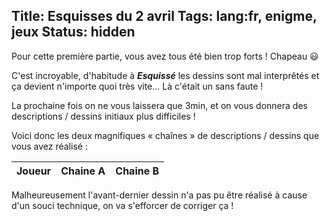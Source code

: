 Title: Esquisses du 2 avril
Tags: lang:fr, enigme, jeux
Status: hidden
---

<link rel="stylesheet" type="text/css" href="images/enigmes/enigmes-en-confinement.css">

Pour cette première partie, vous avez tous été bien trop forts ! Chapeau 😃

C'est incroyable, d'habitude à _**Esquissé**_ les dessins sont mal interprêtés et ça devient n'importe quoi très vite...
Là c'était un sans faute !

La prochaine fois on ne vous laissera que 3min, et on vous donnera des descriptions / dessins initiaux plus difficiles !

Voici donc les deux magnifiques « chaînes » de descriptions / dessins que vous avez réalisé :

<table>
  <thead><tr> <th>Joueur</th> <th>Chaine A</th> <th>Chaine B</th> </tr></thead>
  <tbody id="esquisses" data-challenge-id="challenge-2020-04-02"></tbody>
</table>

Malheureusement l'avant-dernier dessin n'a pas pu être réalisé à cause d'un souci technique,
on va s'efforcer de corriger ça !


<script src="https://www.gstatic.com/firebasejs/7.12.0/firebase-app.js"></script>
<script src="https://www.gstatic.com/firebasejs/7.12.0/firebase-firestore.js"></script>
<script src="images/enigmes/enigmes-en-confinement.js"></script>

